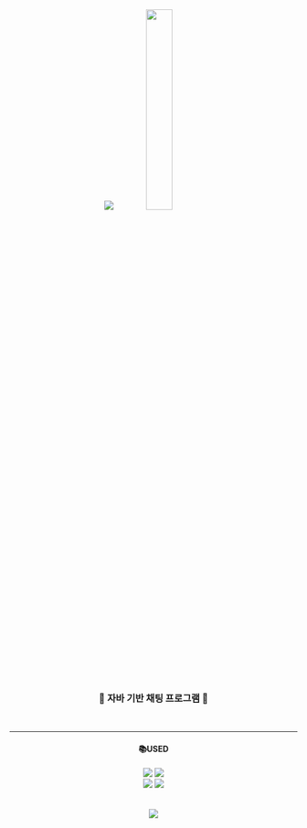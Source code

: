 <div align="center">
<img src="https://capsule-render.vercel.app/api?type=Waving&color=FFD700&height=150&section=header&text=BANANA%20TALK!&fontSize=50" />
<img width=30% src="https://user-images.githubusercontent.com/119314477/216045114-c2d3cb0c-ff53-405e-ae26-ce984480daf8.PNG">

<h3>🍌 자바 기반 채팅 프로그램 🍌</h3>
<br>

---

<h4>📚USED</h4>
<img src="https://img.shields.io/badge/Java-007396?style=flat&logo=Conda-Forge&logoColor=white" />
<img src="https://img.shields.io/badge/Oracle%20SQL-F80000?style=flat&logo=Oracle&logoColor=white" /><br>
<img src="https://img.shields.io/badge/Visual%20Studio%20Code-007ACC?style=flat&logo=VisualStudioCode&logoColor=white" />
<img src="https://img.shields.io/badge/IntelliJ-000000?style=flat&logo=IntelliJ IDEA&logoColor=white"/>
<br><br><br>
<img src="https://capsule-render.vercel.app/api?type=Waving&color=FFD700&height=150&section=footer&text=👋Goodbye!&fontSize=50" />
</div>
